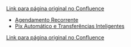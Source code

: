 [Link para página original no Confluence](https://openfinancebrasil.atlassian.net/wiki/spaces/OF/pages/213876767)

- [Agendamento Recorrente](../../../../../OF/Open%20Finance%20Brasil/Especifica%c3%a7%c3%b5es%20de%20APIs/Servi%c3%a7os%20-%20SV/Inicia%c3%a7%c3%a3o%20de%20pagamentos%20-%20Guias%20de%20Implementa%c3%a7%c3%a3o/Agendamento%20Recorrente)
- [Pix Automático e Transferências Inteligentes](../../../../../OF/Open%20Finance%20Brasil/Especifica%c3%a7%c3%b5es%20de%20APIs/Servi%c3%a7os%20-%20SV/Inicia%c3%a7%c3%a3o%20de%20pagamentos%20-%20Guias%20de%20Implementa%c3%a7%c3%a3o/Pix%20Autom%c3%a1tico%20e%20Transfer%c3%aancias%20Inteligentes)

[Link para página original no Confluence](https://openfinancebrasil.atlassian.net/wiki/spaces/OF/pages/213876767)